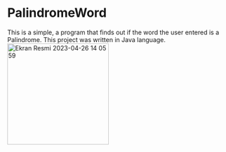 # PalindromeWord
This is a simple, a program that finds out if the word the user entered is a Palindrome. This project was written in Java language.
<img width="231" alt="Ekran Resmi 2023-04-26 14 05 59" src="https://user-images.githubusercontent.com/89778160/234557031-d37239a9-4169-44ad-abe8-659417378b69.png">
